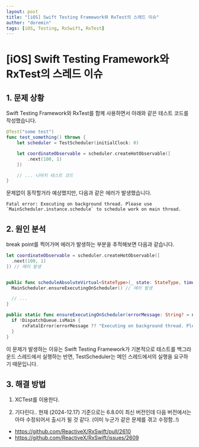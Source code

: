 ```yaml
---
layout: post
title: "[iOS] Swift Testing Framework와 RxTest의 스레드 이슈"
author: "doremin"
tags: [iOS, Testing, RxSwift, RxTest]
---
```


# [iOS] Swift Testing Framework와 RxTest의 스레드 이슈

## 1. 문제 상황

Swift Testing Framework와 RxTest를 함께 사용하면서 아래와 같은 테스트 코드를 작성했습니다.

```swift
@Test("some test")
func test_something() throws {
    let scheduler = TestScheduler(initialClock: 0)

    let coordinateObservable = scheduler.createHotObservable([
        .next(100, 1)
    ])

    // ... 나머지 테스트 코드
}
```

문제없이 동작할거라 예상했지만, 다음과 같은 에러가 발생했습니다.

```
Fatal error: Executing on background thread. Please use `MainScheduler.instance.schedule` to schedule work on main thread.
```

## 2. 원인 분석

break point를 찍어가며 에러가 발생하는 부분을 추적해보면 다음과 같습니다.

```swift
let coordinateObservable = scheduler.createHotObservable([
  .next(100, 1)
]) // 에러 발생


public func scheduleAbsoluteVirtual<StateType>(_ state: StateType, time: VirtualTime, action: @escaping (StateType) -> Disposable) -> Disposable {
  MainScheduler.ensureExecutingOnScheduler() // 에러 발생

  // ...
}

public static func ensureExecutingOnScheduler(errorMessage: String? = nil) {
  if !DispatchQueue.isMain {
      rxFatalError(errorMessage ?? "Executing on background thread. Please use `MainScheduler.instance.schedule` to schedule work on main thread.")
  }
}
```

이 문제가 발생하는 이유는 Swift Testing Framework가 기본적으로 테스트를 백그라운드 스레드에서 실행하는 반면, TestScheduler는 메인 스레드에서의 실행을 요구하기 때문입니다.

## 3. 해결 방법

1. XCTest를 이용한다.

2. 기다린다..
   현재 (2024-12.17) 기준으로는 6.8.0이 최신 버전인데 다음 버전에서는 아마 수정되어서 출시가 될 것 같다. (이미 누군가 같은 문제를 겪고 수정함..!)

- https://github.com/ReactiveX/RxSwift/pull/2610
- https://github.com/ReactiveX/RxSwift/issues/2609
